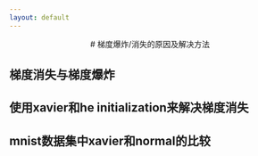 ```yaml
---
layout: default
---
```


<center> # 梯度爆炸/消失的原因及解决方法 </center>

## 梯度消失与梯度爆炸

## 使用xavier和he initialization来解决梯度消失

## mnist数据集中xavier和normal的比较
